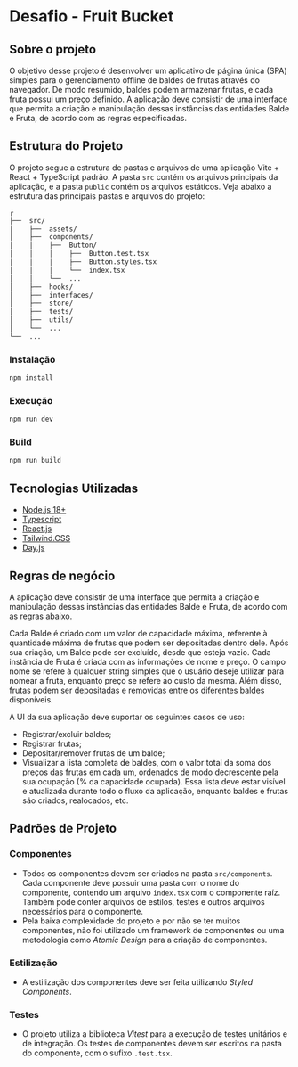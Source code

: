 # Desafio - Fruit Bucket

## Sobre o projeto

O objetivo desse projeto é desenvolver um aplicativo de página única (SPA) simples para o gerenciamento offline de baldes de frutas através do navegador. De modo resumido, baldes podem armazenar frutas, e cada fruta possui um preço definido. A aplicação deve consistir de uma interface que permita a criação e manipulação dessas instâncias das entidades Balde e Fruta, de acordo com as regras especificadas.

## Estrutura do Projeto

O projeto segue a estrutura de pastas e arquivos de uma aplicação Vite + React + TypeScript padrão. A pasta `src` contém os arquivos principais da aplicação, e a pasta `public` contém os arquivos estáticos. Veja abaixo a estrutura das principais pastas e arquivos do projeto:

```sh
┌
├──  src/
│    ├──  assets/
│    ├──  components/
│    │    ├──  Button/
│    │    │    ├──  Button.test.tsx
│    │    │    ├──  Button.styles.tsx
│    │    │    └──  index.tsx
│    │    └──  ...
│    ├──  hooks/
│    ├──  interfaces/
│    ├──  store/
│    ├──  tests/
│    ├──  utils/
│    └──  ...
└──  ...
```

### Instalação

```bash
npm install
```

### Execução

```bash
npm run dev
```

### Build

```bash
npm run build
```

## Tecnologias Utilizadas

- [Node.js 18+](https://nodejs.org/en)
- [Typescript](https://www.typescriptlang.org/)
- [React.js](https://reactjs.org/)
- [Tailwind.CSS](https://tailwindcss.com/)
- [Day.js](https://day.js.org/)

## Regras de negócio

A aplicação deve consistir de uma interface que permita a criação e manipulação dessas instâncias das entidades Balde e Fruta, de acordo com as regras abaixo.

Cada Balde é criado com um valor de capacidade máxima, referente à quantidade máxima de frutas que podem ser depositadas dentro dele. Após sua criação, um Balde pode ser excluído, desde que esteja vazio. Cada instância de Fruta é criada com as informações de nome e preço. O campo nome se refere à qualquer string simples que o usuário deseje utilizar para nomear a fruta, enquanto preço se refere ao custo da mesma. Além disso, frutas podem ser depositadas e removidas entre os diferentes baldes disponíveis.

A UI da sua aplicação deve suportar os seguintes casos de uso:

- Registrar/excluir baldes;
- Registrar frutas;
- Depositar/remover frutas de um balde;
- Visualizar a lista completa de baldes, com o valor total da soma dos preços das frutas em cada um, ordenados de modo decrescente pela sua ocupação (% da capacidade ocupada). Essa lista deve estar visível e atualizada durante todo o fluxo da aplicação, enquanto baldes e frutas são criados, realocados, etc.

## Padrões de Projeto

### Componentes

- Todos os componentes devem ser criados na pasta `src/components`. Cada componente deve possuir uma pasta com o nome do componente, contendo um arquivo `index.tsx` com o componente raíz. Também pode conter arquivos de estilos, testes e outros arquivos necessários para o componente.
- Pela baixa complexidade do projeto e por não se ter muitos componentes, não foi utilizado um framework de componentes ou uma metodologia como _Atomic Design_ para a criação de componentes.

### Estilização

- A estilização dos componentes deve ser feita utilizando _Styled Components_.

### Testes

- O projeto utiliza a biblioteca _Vitest_ para a execução de testes unitários e de integração. Os testes de componentes devem ser escritos na pasta do componente, com o sufixo `.test.tsx`.
